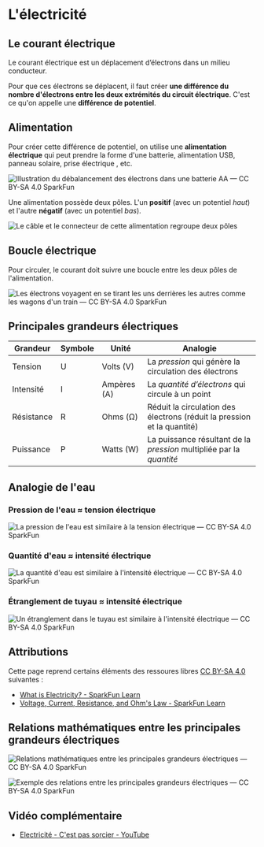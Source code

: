 # L'électricité



## Le courant électrique

Le courant électrique est un déplacement d’électrons dans un milieu conducteur.

Pour que ces électrons se déplacent, il faut créer **une différence du nombre d'électrons entre les deux extrémités du circuit électrique**. C'est ce qu'on appelle une **différence de potentiel**. 

## Alimentation

Pour créer cette différence de potentiel, on utilise une **alimentation électrique** qui peut prendre la forme d'une batterie, alimentation USB, panneau solaire, prise électrique , etc. 

![Illustration du débalancement des électrons dans une batterie AA — CC BY-SA 4.0 SparkFun](batterie_aa_electrons.svg)  

Une alimentation possède deux pôles. L'un **positif** (avec un potentiel *haut*) et l'autre **négatif** (avec un potentiel *bas*). 

![Le câble et le connecteur de cette alimentation regroupe deux pôles](alimentation_12v.svg)  


## Boucle électrique

Pour circuler, le courant doit suivre une boucle entre les deux pôles de l'alimentation.

![Les électrons voyagent en se tirant les uns derrières les autres comme les wagons d'un train — CC BY-SA 4.0 SparkFun](circuit_electrons.svg)  

## Principales grandeurs électriques

| Grandeur  | Symbole | Unité | Analogie  |
| ----------- | ----------- | ----------- | ----------- |
| Tension  | U | Volts (V) | La *pression* qui génère la circulation des électrons |
| Intensité  | I | Ampères (A) | La *quantité d’électrons* qui circule à un point |
| Résistance  | R | Ohms (Ω) | Réduit la circulation des électrons (réduit la pression et la quantité) |
| Puissance  | P | Watts (W) | La puissance résultant de la *pression* multipliée par la *quantité*  |

## Analogie de l'eau
### Pression de l'eau ≈ tension électrique

![La pression de l'eau est similaire à la tension électrique — CC BY-SA 4.0 SparkFun](./analogie_eau_tension.svg)

### Quantité d'eau ≈ intensité électrique

![La quantité d'eau est similaire à l'intensité électrique — CC BY-SA 4.0 SparkFun](./analogie_eau_intensite.svg)


### Étranglement de tuyau ≈ intensité électrique

![Un étranglement dans le tuyau est similaire à l'intensité électrique — CC BY-SA 4.0 SparkFun](./analogie_eau_resistance.svg)

## Attributions

Cette page reprend certains éléments des ressoures libres [CC BY-SA 4.0](https://creativecommons.org/licenses/by-sa/4.0/) suivantes :

* [What is Electricity? - SparkFun Learn](https://learn.sparkfun.com/tutorials/what-is-electricity)
* [Voltage, Current, Resistance, and Ohm's Law - SparkFun Learn](https://learn.sparkfun.com/tutorials/voltage-current-resistance-and-ohms-law/all)


## Relations mathématiques entre les principales grandeurs électriques


![Relations mathématiques entre les principales grandeurs électriques — CC BY-SA 4.0 SparkFun](./grandeurs_electriques_relations.svg)


![Exemple des relations entre les principales grandeurs électriques — CC BY-SA 4.0 SparkFun](./analogie_eau_exemple.svg)


## Vidéo complémentaire

* [Electricité - C'est pas sorcier - YouTube](https://www.youtube.com/watch?v=efQW-ZmpyZs)
